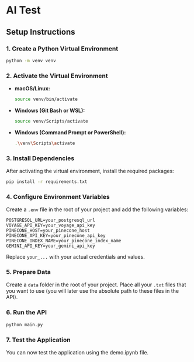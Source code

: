 # AI Test

## Setup Instructions

### 1. Create a Python Virtual Environment

```bash
python -m venv venv
```

### 2. Activate the Virtual Environment

- **macOS/Linux:**
  ```bash
  source venv/bin/activate
  ```
- **Windows (Git Bash or WSL):**
  ```bash
  source venv/Scripts/activate
  ```
- **Windows (Command Prompt or PowerShell):**
  ```bash
  .\venv\Scripts\activate
  ```

### 3. Install Dependencies

After activating the virtual environment, install the required packages:

```bash
pip install -r requirements.txt
```

### 4. Configure Environment Variables

Create a `.env` file in the root of your project and add the following variables:

```env
POSTGRESQL_URL=your_postgresql_url
VOYAGE_API_KEY=your_voyage_api_key
PINECONE_HOST=your_pinecone_host
PINECONE_API_KEY=your_pinecone_api_key
PINECONE_INDEX_NAME=your_pinecone_index_name
GEMINI_API_KEY=your_gemini_api_key
```

Replace `your_...` with your actual credentials and values.

### 5. Prepare Data

Create a `data` folder in the root of your project. Place all your `.txt` files that you want to use (you will later use the absolute path to these files in the API).

### 6. Run the API

```bash
python main.py
```

### 7. Test the Application

You can now test the application using the demo.ipynb file.
